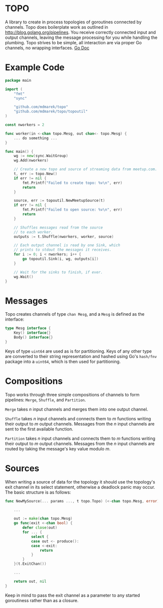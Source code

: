 TOPO
====

A library to create in process topologies of goroutines connected by channels.
Topo does boilerplate work as outlined in http://blog.golang.org/pipelines.
You receive correctly connected input and output channels, leaving the
message processing for you while handling the plumbing. Topo strives to be
simple, all interaction are via proper Go channels, no wrapping interfaces.
[Go Doc](http://godoc.org/github.com/mdmarek/topo)

# Example Code

```go
package main

import (
	"fmt"
	"sync"

	"github.com/mdmarek/topo"
	"github.com/mdmarek/topo/topoutil"
)

const nworkers = 2

func worker(in <-chan topo.Mesg, out chan<- topo.Mesg) {
	... do something ...
}

func main() {
	wg := new(sync.WaitGroup)
	wg.Add(nworkers)

	// Create a new topo and source of streaming data from meetup.com.
	t, err := topo.New()
	if err != nil {
		fmt.Printf("Failed to create topo: %v\n", err)
		return
	}

	source, err := topoutil.NewMeetupSource(t)
	if err != nil {
		fmt.Printf("Failed to open source: %v\n", err)
		return
	}

	// Shuffles messages read from the source
	// to each worker.
	outputs := t.Shuffle(nworkers, worker, source)

	// Each output channel is read by one Sink, which
	// prints to stdout the messages it receives.
	for i := 0; i < nworkers; i++ {
		go topoutil.Sink(i, wg, outputs[i])
	}

	// Wait for the sinks to finish, if ever.
	wg.Wait()
}
```

# Messages

Topo creates channels of type `chan Mesg`, and a `Mesg` is defined as the
interface: 

```go
type Mesg interface { 
	Key() interface{}
	Body() interface{}
}
```

Keys of type `uint64` are used as is for partitioning. Keys of any other type
are converted to their string representation and hashed using Go's `hash/fnv`
package into a `uint64`, which is then used for partitioning.

# Compositions

Topo works through three simple compositions of channels to form pipelines: 
`Merge`, `Shuffle`, and `Partition`.

`Merge` takes _n_ input channels and merges them into one output channel.  

`Shuffle` takes _n_ input channels and connects them to _m_ functions writing their output 
to _m_ output channels. Messages from the _n_ input channels are sent to the first
available function.

`Partition` takes _n_ input channels and connects them to _m_ functions writing their output
to _m_ output channels. Messages from the _n_ input channels are routed by taking the
message's key value modulo _m_.

# Sources

When writing a source of data for the topology it should use the topology's exit channel
in its select statement, otherwise a deadlock panic may occur. The basic structure is
as follows:

```go
func NewMySource(... params ..., t topo.Topo) (<-chan topo.Mesg, error) {

	...

	out := make(chan topo.Mesg)
	go func(exit <-chan bool) {
		defer close(out)
		for ... {
			select {
			case out <- produce():
			case <-exit:
				return
			}
		}
	}(t.ExitChan())

	...

	return out, nil
}
```

Keep in mind to pass the exit channel as a parameter to any started goroutiness rather
than as a closure.
